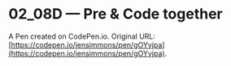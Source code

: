 # 02_08D — Pre & Code together

A Pen created on CodePen.io. Original URL: [https://codepen.io/jensimmons/pen/gOYvjpa](https://codepen.io/jensimmons/pen/gOYvjpa).

